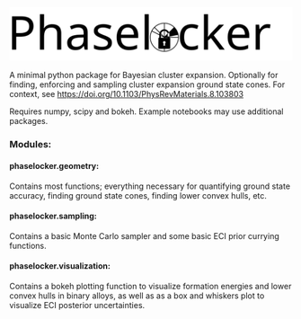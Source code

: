 ![Logo](https://github.com/deober/phaselocker/blob/main/phaselocker_logo_with_text.svg)

A minimal python package for Bayesian cluster expansion. Optionally for finding, enforcing and sampling cluster expansion ground state cones. For context, see https://doi.org/10.1103/PhysRevMaterials.8.103803 

Requires numpy, scipy and bokeh. Example notebooks may use additional packages. 

### Modules:  

#### phaselocker.geometry:  
  Contains most functions; everything necessary for quantifying ground state accuracy, finding ground state cones, finding lower convex hulls, etc.  
  
#### phaselocker.sampling:  
  Contains a basic Monte Carlo sampler and some basic ECI prior currying functions.  
  
#### phaselocker.visualization:  
  Contains a bokeh plotting function to visualize formation energies and lower convex hulls in binary alloys, as well as as a box and whiskers plot to visualize ECI posterior uncertainties. 
